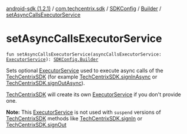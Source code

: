 [android-sdk (1.2.1)](../../../index.md) / [com.techcentrix.sdk](../../index.md) / [SDKConfig](../index.md) / [Builder](index.md) / [setAsyncCallsExecutorService](./set-async-calls-executor-service.md)

# setAsyncCallsExecutorService

`fun setAsyncCallsExecutorService(asyncCallsExecutorService: `[`ExecutorService`](https://developer.android.com/reference/java/util/concurrent/ExecutorService.html)`): `[`SDKConfig.Builder`](index.md)

Sets optional [ExecutorService](https://developer.android.com/reference/java/util/concurrent/ExecutorService.html) used to execute async calls of the [TechCentrixSDK](../../-tech-centrix-s-d-k/index.md)
(for example [TechCentrixSDK.signInAsync](../../-tech-centrix-s-d-k/sign-in-async.md) or [TechCentrixSDK.signOutAsync](../../-tech-centrix-s-d-k/sign-out-async.md)).

[TechCentrixSDK](../../-tech-centrix-s-d-k/index.md) will create its own [ExecutorService](https://developer.android.com/reference/java/util/concurrent/ExecutorService.html) if you don't provide one.

**Note:** This [ExecutorService](https://developer.android.com/reference/java/util/concurrent/ExecutorService.html) is not used with `suspend` versions of [TechCentrixSDK](../../-tech-centrix-s-d-k/index.md) methods like
[TechCentrixSDK.signIn](../../-tech-centrix-s-d-k/sign-in.md) or [TechCentrixSDK.signOut](../../-tech-centrix-s-d-k/sign-out.md)

